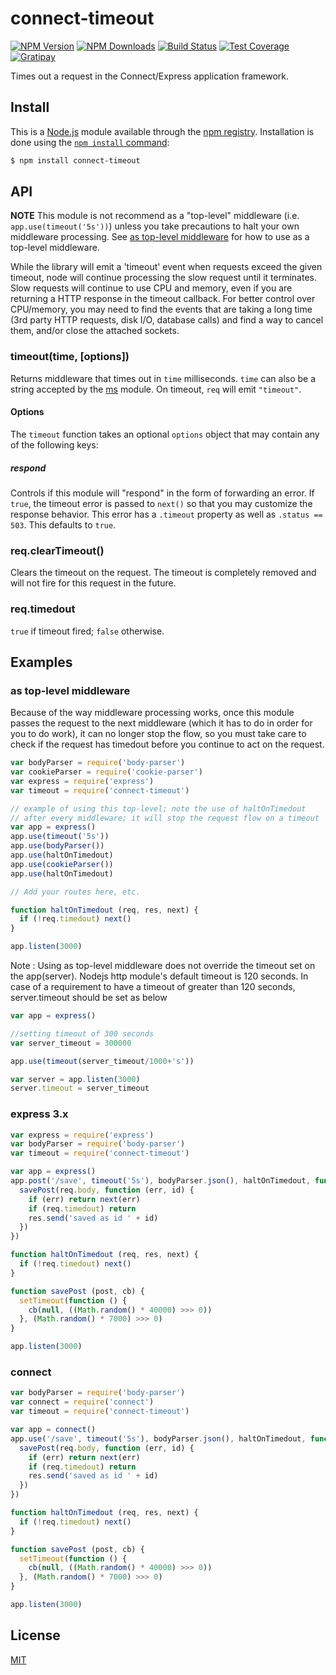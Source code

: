 # connect-timeout

[![NPM Version][npm-image]][npm-url]
[![NPM Downloads][downloads-image]][downloads-url]
[![Build Status][travis-image]][travis-url]
[![Test Coverage][coveralls-image]][coveralls-url]
[![Gratipay][gratipay-image]][gratipay-url]

Times out a request in the Connect/Express application framework.

## Install

This is a [Node.js](https://nodejs.org/en/) module available through the
[npm registry](https://www.npmjs.com/). Installation is done using the
[`npm install` command](https://docs.npmjs.com/getting-started/installing-npm-packages-locally):

```sh
$ npm install connect-timeout
```

## API

**NOTE** This module is not recommend as a "top-level" middleware (i.e.
`app.use(timeout('5s'))`) unless you take precautions to halt your own
middleware processing. See [as top-level middleware](#as-top-level-middleware)
for how to use as a top-level middleware.

While the library will emit a 'timeout' event when requests exceed the given
timeout, node will continue processing the slow request until it terminates.
Slow requests will continue to use CPU and memory, even if you are returning
a HTTP response in the timeout callback. For better control over CPU/memory,
you may need to find the events that are taking a long time (3rd party HTTP
requests, disk I/O, database calls) and find a way to cancel them, and/or
close the attached sockets.

### timeout(time, [options])

Returns middleware that times out in `time` milliseconds. `time` can also
be a string accepted by the [ms](https://www.npmjs.org/package/ms#readme)
module. On timeout, `req` will emit `"timeout"`.

#### Options

The `timeout` function takes an optional `options` object that may contain
any of the following keys:

##### respond

Controls if this module will "respond" in the form of forwarding an error.
If `true`, the timeout error is passed to `next()` so that you may customize
the response behavior. This error has a `.timeout` property as well as
`.status == 503`. This defaults to `true`.

### req.clearTimeout()

Clears the timeout on the request. The timeout is completely removed and
will not fire for this request in the future.

### req.timedout

`true` if timeout fired; `false` otherwise.

## Examples

### as top-level middleware

Because of the way middleware processing works, once this module
passes the request to the next middleware (which it has to do in order
for you to do work), it can no longer stop the flow, so you must take
care to check if the request has timedout before you continue to act
on the request.

```javascript
var bodyParser = require('body-parser')
var cookieParser = require('cookie-parser')
var express = require('express')
var timeout = require('connect-timeout')

// example of using this top-level; note the use of haltOnTimedout
// after every middleware; it will stop the request flow on a timeout
var app = express()
app.use(timeout('5s'))
app.use(bodyParser())
app.use(haltOnTimedout)
app.use(cookieParser())
app.use(haltOnTimedout)

// Add your routes here, etc.

function haltOnTimedout (req, res, next) {
  if (!req.timedout) next()
}

app.listen(3000)
```

Note : Using as top-level middleware does not override the timeout set 
on the app(server). Nodejs http module's default timeout is 120 seconds.
In case of a requirement to have a timeout of greater than 120 seconds,
server.timeout should be set as below

```javascript
var app = express()

//setting timeout of 300 seconds
var server_timeout = 300000

app.use(timeout(server_timeout/1000+'s'))

var server = app.listen(3000)
server.timeout = server_timeout
```

### express 3.x

```javascript
var express = require('express')
var bodyParser = require('body-parser')
var timeout = require('connect-timeout')

var app = express()
app.post('/save', timeout('5s'), bodyParser.json(), haltOnTimedout, function (req, res, next) {
  savePost(req.body, function (err, id) {
    if (err) return next(err)
    if (req.timedout) return
    res.send('saved as id ' + id)
  })
})

function haltOnTimedout (req, res, next) {
  if (!req.timedout) next()
}

function savePost (post, cb) {
  setTimeout(function () {
    cb(null, ((Math.random() * 40000) >>> 0))
  }, (Math.random() * 7000) >>> 0)
}

app.listen(3000)
```

### connect

```javascript
var bodyParser = require('body-parser')
var connect = require('connect')
var timeout = require('connect-timeout')

var app = connect()
app.use('/save', timeout('5s'), bodyParser.json(), haltOnTimedout, function (req, res, next) {
  savePost(req.body, function (err, id) {
    if (err) return next(err)
    if (req.timedout) return
    res.send('saved as id ' + id)
  })
})

function haltOnTimedout (req, res, next) {
  if (!req.timedout) next()
}

function savePost (post, cb) {
  setTimeout(function () {
    cb(null, ((Math.random() * 40000) >>> 0))
  }, (Math.random() * 7000) >>> 0)
}

app.listen(3000)
```

## License

[MIT](LICENSE)

[npm-image]: https://img.shields.io/npm/v/connect-timeout.svg
[npm-url]: https://npmjs.org/package/connect-timeout
[travis-image]: https://img.shields.io/travis/expressjs/timeout/master.svg
[travis-url]: https://travis-ci.org/expressjs/timeout
[coveralls-image]: https://img.shields.io/coveralls/expressjs/timeout/master.svg
[coveralls-url]: https://coveralls.io/r/expressjs/timeout?branch=master
[downloads-image]: https://img.shields.io/npm/dm/connect-timeout.svg
[downloads-url]: https://npmjs.org/package/connect-timeout
[gratipay-image]: https://img.shields.io/gratipay/dougwilson.svg
[gratipay-url]: https://www.gratipay.com/dougwilson/
